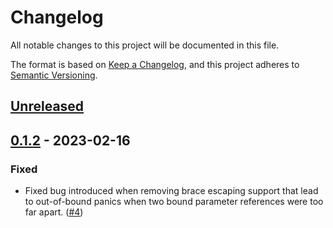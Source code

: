 # Changelog

All notable changes to this project will be documented in this file.

The format is based on [Keep a Changelog](https://keepachangelog.com/en/1.0.0/),
and this project adheres to [Semantic Versioning](https://semver.org/spec/v2.0.0.html).

## [Unreleased]


## [0.1.2] - 2023-02-16

### Fixed

- Fixed bug introduced when removing brace escaping support that lead to out-of-bound panics when two bound parameter references were too far apart. ([#4](https://github.com/kyrias/sqlx-conditional-queries/issues/4))


[Unreleased]: https://github.com/kyrias/sqlx-conditional-queries/compare/0.1.2...main
[0.1.2]: https://github.com/kyrias/sqlx-conditional-queries/compare/0.1.1...0.1.2
